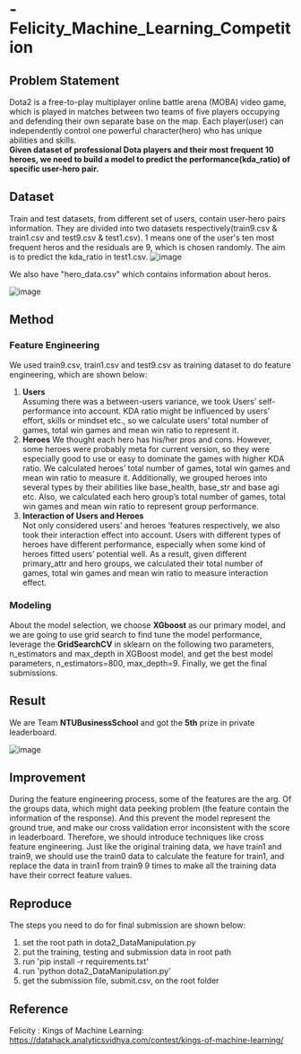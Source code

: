 # -Felicity_Machine_Learning_Competition

## Problem Statement
Dota2 is a free-to-play multiplayer online battle arena (MOBA) video game, which is played in matches between two teams of five players occupying and defending their own separate base on the map. Each player(user) can independently control one powerful character(hero) who has unique abilities and skills.  
**Given dataset of professional Dota players and their most frequent 10 heroes, we need to build a model to predict the performance(kda_ratio) of specific user-hero pair.**

## Dataset
Train and test datasets, from different set of users, contain user-hero pairs information. They are divided into two datasets respectively(train9.csv & train1.csv and test9.csv & test1.csv). 1 means one of the user's ten most frequent heros and the residuals are 9, which is chosen randomly. The aim is to predict the kda_ratio in test1.csv.
![image](https://github.com/Tang-Li-Jen/Felicity_Machine_Learning_Competition/blob/master/images/user_role_feature.PNG)    

We also have "hero_data.csv" which contains information about heros.   

![image](https://github.com/Tang-Li-Jen/Felicity_Machine_Learning_Competition/blob/master/images/role_feature.PNG)

## Method
### Feature Engineering
We used train9.csv, train1.csv and test9.csv as training dataset to do feature engineering, which are shown below:
1. **Users**  
Assuming there was a between-users variance, we took Users’
self-performance into account. KDA ratio might be influenced by users’
effort, skills or mindset etc., so we calculate users’ total number of
games, total win games and mean win ratio to represent it.
2. **Heroes**
We thought each hero has his/her pros and cons. However, some
heroes were probably meta for current version, so they were especially good
to use or easy to dominate the games with higher KDA ratio. We
calculated heroes’ total number of games, total win games and mean win
ratio to measure it.
Additionally, we grouped heroes into several types by their abilities
like base_health, base_str and base agi etc. Also, we calculated each hero
group’s total number of games, total win games and mean win ratio to
represent group performance.
3. **Interaction of Users and Heroes**  
Not only considered users’ and heroes ’features respectively, we also
took their interaction effect into account. Users with different types of
heroes have different performance, especially when some kind of
heroes fitted users’ potential well. As a result, given different primary_attr
and hero groups, we calculated their total number of games, total win
games and mean win ratio to measure interaction effect.
### Modeling
About the model selection, we choose **XGboost** as our primary
model, and we are going to use grid search to find tune the model
performance, leverage the **GridSearchCV** in sklearn on the following two
parameters, n_estimators and max_depth in XGBoost model, and get the
best model parameters, n_estimators=800, max_depth=9. Finally, we get
the final submissions.
## Result
We are Team **NTUBusinessSchool** and got the **5th** prize in private leaderboard.  

![image](https://github.com/Tang-Li-Jen/Felicity_Machine_Learning_Competition/blob/master/images/rank.PNG)
## Improvement
During the feature engineering process, some of the features are the
arg. Of the groups data, which might data peeking problem (the feature
contain the information of the response). And this prevent the model
represent the ground true, and make our cross validation error
inconsistent with the score in leaderboard.
Therefore, we should introduce techniques like cross feature
engineering. Just like the original training data, we have train1 and train9,
we should use the train0 data to calculate the feature for train1, and
replace the data in train1 from train9 9 times to make all the training
data have their correct feature values.
## Reproduce
The steps you need to do for final submission are shown below:
1. set the root path in dota2_DataManipulation.py
2. put the training, testing and submission data in root path
3. run 'pip install -r requirements.txt'
4. run 'python dota2_DataManipulation.py'
5. get the submission file, submit.csv, on the root folder

## Reference
Felicity : Kings of Machine Learning: https://datahack.analyticsvidhya.com/contest/kings-of-machine-learning/
